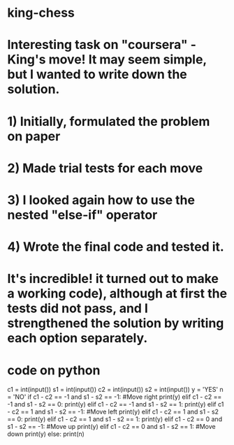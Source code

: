 # king-chess
# Interesting task on "coursera" - King's move! It may seem simple, but I wanted to write down the solution. 
# 1) Initially, formulated the problem on paper 
# 2) Made trial tests for each move 
# 3) I looked again how to use the nested "else-if" operator 
# 4) Wrote the final code and tested it. 
# It's incredible! it turned out to make a working code), although at first the tests did not pass, and I strengthened the solution by writing each option separately.
# code on python
c1 = int(input())
s1 = int(input())
c2 = int(input())
s2 = int(input())
y = 'YES'
n = 'NO'
if c1 - c2 == -1 and s1 - s2 == -1: #Move right
    print(y)
elif c1 - c2 == -1 and s1 - s2 == 0:
    print(y)
elif c1 - c2 == -1 and s1 - s2 == 1:
    print(y)
elif c1 - c2 == 1 and s1 - s2 == -1: #Move left
    print(y)
elif c1 - c2 == 1 and s1 - s2 == 0:
    print(y)
elif c1 - c2 == 1 and s1 - s2 == 1:
    print(y)
elif c1 - c2 == 0 and s1 - s2 == -1: #Move up
    print(y)
elif c1 - c2 == 0 and s1 - s2 == 1: #Move down
    print(y)
else:
    print(n)
